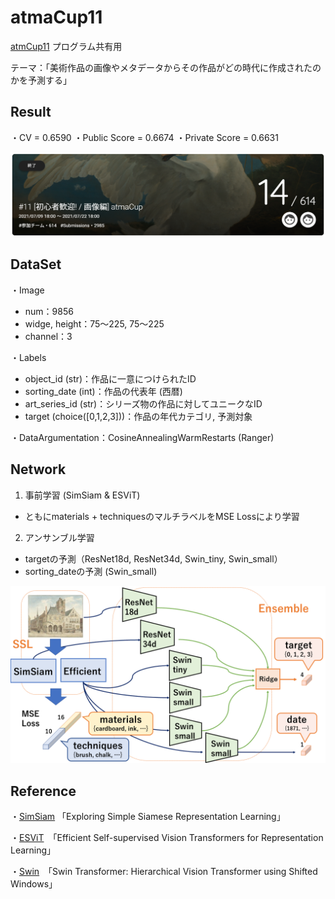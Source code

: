# atmaCup11
[atmCup11](https://www.guruguru.science/competitions/17/) プログラム共有用

テーマ：「美術作品の画像やメタデータからその作品がどの時代に作成されたのかを予測する」

## Result
・CV = 0.6590
・Public  Score = 0.6674
・Private Score = 0.6631
<p align="center">
<img src='imgs/result.png' width="1000px"/>
 
## DataSet
・Image
 - num：9856
 - widge, height：75〜225, 75〜225
 - channel：3
 
・Labels
 - object_id (str)：作品に一意につけられたID
 - sorting_date (int)：作品の代表年 (西暦) 
 - art_series_id (str)：シリーズ物の作品に対してユニークなID
 - target (choice([0,1,2,3]))：作品の年代カテゴリ, 予測対象
 
・DataArgumentation：CosineAnnealingWarmRestarts (Ranger)
 
## Network
1. 事前学習 (SimSiam & ESViT)
 - ともにmaterials + techniquesのマルチラベルをMSE Lossにより学習
  
2. アンサンブル学習
 -  targetの予測（ResNet18d, ResNet34d, Swin_tiny, Swin_small）
 -  sorting_dateの予測 (Swin_small)
 
<p align="center">
<img src='imgs/network.png' width="1000px"/>


## Reference
・[SimSiam](https://arxiv.org/pdf/2011.10566.pdf) 「Exploring Simple Siamese Representation Learning」
 
・[ESViT](https://arxiv.org/pdf/2106.09785v1.pdf)　「Efficient Self-supervised Vision Transformers for
Representation Learning」
 
・[Swin](https://arxiv.org/pdf/2103.14030.pdf)　「Swin Transformer: Hierarchical Vision Transformer using Shifted Windows」
